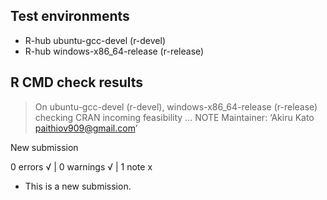 ## Test environments
- R-hub ubuntu-gcc-devel (r-devel)
- R-hub windows-x86_64-release (r-release)

## R CMD check results
> On ubuntu-gcc-devel (r-devel), windows-x86_64-release (r-release)
  checking CRAN incoming feasibility ... NOTE
  Maintainer: ‘Akiru Kato <paithiov909@gmail.com>’
  
  New submission

0 errors √ | 0 warnings √ | 1 note x

* This is a new submission.
